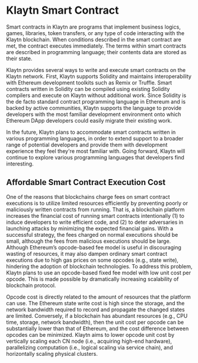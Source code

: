 # Klaytn Smart Contract

Smart contracts in Klaytn are programs that implement business logics, games, libraries, token transfers, or any type of code interacting with the Klaytn blockchain. When conditions described in the smart contract are met, the contract executes immediately. The terms within smart contracts are described in programming language; their contents data are stored as their state.

Klaytn provides several ways to write and execute smart contracts on the Klaytn network. First, Klaytn supports Solidity and maintains interoperability with Ethereum development toolkits such as Remix or Truffle. Smart contracts written in Solidity can be compiled using existing Solidity compilers and execute on Klaytn without additional work. Since Solidity is the de facto standard contract programming language in Ethereum and is backed by active communities, Klaytn supports the language to provide developers with the most familiar development environment onto which Ethereum DApp developers could easily migrate their existing work.

In the future, Klaytn plans to accommodate smart contracts written in various programming languages, in order to extend support to a broader range of potential developers and provide them with development experience they feel they're most familiar with. Going forward, Klaytn will continue to explore various programming languages that developers find interesting.

## Affordable Smart Contract Execution Cost <a href="#affordable-smart-contract-execution-cost" id="affordable-smart-contract-execution-cost"></a>

One of the reasons that blockchains charge fees on smart contract executions is to utilize limited resources efficiently by preventing poorly or maliciously written contracts from running. That is, a blockchain platform increases the financial cost of running smart contracts intentionally (1) to induce developers to write efficient code, and (2) to deter adversaries in launching attacks by minimizing the expected financial gains. With a successful strategy, the fees charged on normal executions should be small, although the fees from malicious executions should be large. Although Ethereum’s opcode-based fee model is useful in discouraging wasting of resources, it may also dampen ordinary smart contract executions due to high gas prices on some opcodes (e.g., state write), hindering the adoption of blockchain technologies. To address this problem, Klaytn plans to use an opcode-based fixed fee model with low unit cost per opcode. This is made possible by dramatically increasing scalability of blockchain protocol.

Opcode cost is directly related to the amount of resources that the platform can use. The Ethereum state write cost is high since the storage, and the network bandwidth required to record and propagate the changed states are limited. Conversely, if a blockchain has abundant resources (e.g., CPU time, storage, network bandwidth), then the unit cost per opcode can be substantially lower than that of Ethereum, and the cost difference between opcodes can be minimized. Klaytn aims to lower opcode unit cost by vertically scaling each CN node (i.e., acquiring high-end hardware), parallelizing computation (i.e., logical scaling via service chain), and horizontally scaling physical clusters.
